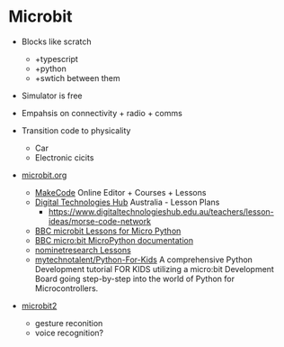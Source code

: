 Microbit
========

* Blocks like scratch
    * +typescript
    * +python
    * +swtich between them
* Simulator is free
* Empahsis on connectivity + radio + comms
* Transition code to physicality
    * Car
    * Electronic cicits



* [microbit.org](https://microbit.org/)
    * [MakeCode](https://makecode.microbit.org/) Online Editor + Courses + Lessons
    * [Digital Technologies Hub](https://www.digitaltechnologieshub.edu.au/teachers/lesson-ideas#/) Australia - Lesson Plans
        * https://www.digitaltechnologieshub.edu.au/teachers/lesson-ideas/morse-code-network
    * [BBC microbit Lessons for Micro Python](http://physicalcomputing.co.uk/2017/01/11/bbc-microbit-lessons/)
    * [BBC micro:bit MicroPython documentation](https://microbit-micropython.readthedocs.io/en/latest/index.html)
    * [nominetresearch Lessons](https://microbit.nominetresearch.uk/)
    * [mytechnotalent/Python-For-Kids](https://github.com/mytechnotalent/Python-For-Kids) A comprehensive Python Development tutorial FOR KIDS utilizing a micro:bit Development Board going step-by-step into the world of Python for Microcontrollers.
* [microbit2](https://tech.microbit.org/latest-revision/announcement/)
    * gesture reconition
    * voice recognition?

